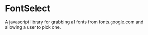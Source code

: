 # FontSelect
 A javascript library for grabbing all fonts from fonts.google.com and allowing a user to pick one.
